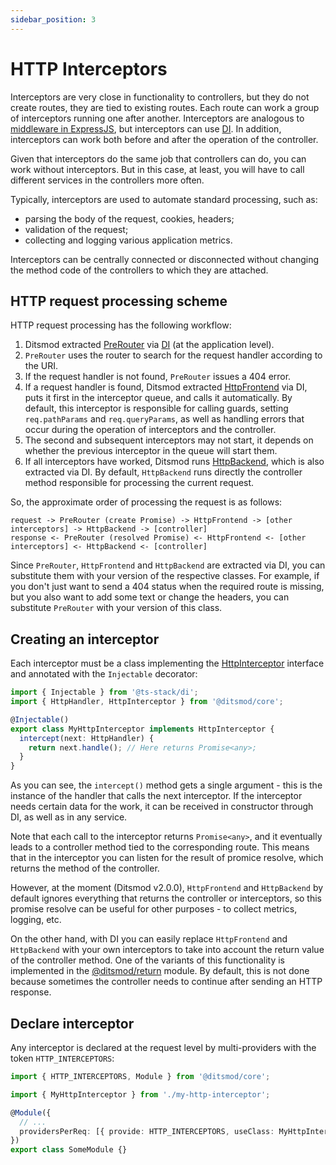 ```yaml
---
sidebar_position: 3
---
```


# HTTP Interceptors

Interceptors are very close in functionality to controllers, but they do not create routes, they are tied to existing routes. Each route can work a group of interceptors running one after another. Interceptors are analogous to [middleware in ExpressJS][5], but interceptors can use [DI][6]. In addition, interceptors can work both before and after the operation of the controller.

Given that interceptors do the same job that controllers can do, you can work without interceptors. But in this case, at least, you will have to call different services in the controllers more often.

Typically, interceptors are used to automate standard processing, such as:

- parsing the body of the request, cookies, headers;
- validation of the request;
- collecting and logging various application metrics.

Interceptors can be centrally connected or disconnected without changing the method code of the controllers to which they are attached.

## HTTP request processing scheme

HTTP request processing has the following workflow:

1. Ditsmod extracted [PreRouter][7] via [DI][6] (at the application level).
2. `PreRouter` uses the router to search for the request handler according to the URI.
3. If the request handler is not found, `PreRouter` issues a 404 error.
4. If a request handler is found, Ditsmod extracted [HttpFrontend][2] via DI, puts it first in the interceptor queue, and calls it automatically. By default, this interceptor is responsible for calling guards, setting `req.pathParams` and `req.queryParams`, as well as handling errors that occur during the operation of interceptors and the controller.
5. The second and subsequent interceptors may not start, it depends on whether the previous interceptor in the queue will start them.
6. If all interceptors have worked, Ditsmod runs [HttpBackend][3], which is also extracted via DI. By default, `HttpBackend` runs directly the controller method responsible for processing the current request.

So, the approximate order of processing the request is as follows:

```text
request -> PreRouter (create Promise) -> HttpFrontend -> [other interceptors] -> HttpBackend -> [controller]
response <- PreRouter (resolved Promise) <- HttpFrontend <- [other interceptors] <- HttpBackend <- [controller]
```

Since `PreRouter`, `HttpFrontend` and `HttpBackend` are extracted via DI, you can substitute them with your version of the respective classes. For example, if you don't just want to send a 404 status when the required route is missing, but you also want to add some text or change the headers, you can substitute `PreRouter` with your version of this class.

## Creating an interceptor

Each interceptor must be a class implementing the [HttpInterceptor][1] interface and annotated with the `Injectable` decorator:

```ts
import { Injectable } from '@ts-stack/di';
import { HttpHandler, HttpInterceptor } from '@ditsmod/core';

@Injectable()
export class MyHttpInterceptor implements HttpInterceptor {
  intercept(next: HttpHandler) {
    return next.handle(); // Here returns Promise<any>;
  }
}
```

As you can see, the `intercept()` method gets a single argument - this is the instance of the handler that calls the next interceptor. If the interceptor needs certain data for the work, it can be received in constructor through DI, as well as in any service.

Note that each call to the interceptor returns `Promise<any>`, and it eventually leads to a controller method tied to the corresponding route. This means that in the interceptor you can listen for the result of promice resolve, which returns the method of the controller.

However, at the moment (Ditsmod v2.0.0), `HttpFrontend` and `HttpBackend` by default ignores everything that returns the controller or interceptors, so this promise resolve can be useful for other purposes - to collect metrics, logging, etc.

On the other hand, with DI you can easily replace `HttpFrontend` and `HttpBackend` with your own interceptors to take into account the return value of the controller method. One of the variants of this functionality is implemented in the [@ditsmod/return][4] module. By default, this is not done because sometimes the controller needs to continue after sending an HTTP response.

## Declare interceptor

Any interceptor is declared at the request level by multi-providers with the token `HTTP_INTERCEPTORS`:

```ts
import { HTTP_INTERCEPTORS, Module } from '@ditsmod/core';

import { MyHttpInterceptor } from './my-http-interceptor';

@Module({
  // ...
  providersPerReq: [{ provide: HTTP_INTERCEPTORS, useClass: MyHttpInterceptor, multi: true }],
})
export class SomeModule {}
```

[1]: https://github.com/ditsmod/ditsmod/blob/core-1.0.0/packages/core/src/types/http-interceptor.ts#L9-L11
[2]: https://github.com/ditsmod/ditsmod/blob/core-1.0.0/packages/core/src/types/http-interceptor.ts#L18-L20
[3]: https://github.com/ditsmod/ditsmod/blob/core-1.0.0/packages/core/src/types/http-interceptor.ts#L41-L43
[4]: ../02-published-modules/05-return.md
[5]: https://expressjs.com/en/guide/writing-middleware.html
[6]: ./04-dependency-injection.md
[7]: https://github.com/ditsmod/ditsmod/blob/router-2.3.0/packages/core/src/services/pre-router.ts
